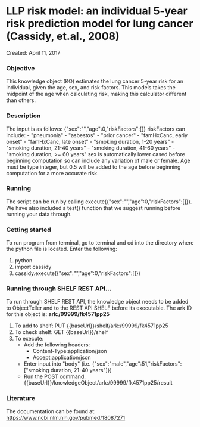 # LLP risk model: an individual 5-year risk prediction model for lung cancer (Cassidy, et.al., 2008)
Created: April 11, 2017


### Objective
This knowledge object (KO) estimates the lung cancer 5-year risk for an individual, given the age, sex, and risk factors. This models takes the midpoint of the age when calculating risk, making this calculator different than others.



### Description
The input is as follows: {"sex":"","age":0,"riskFactors":[]}
    riskFactors can include:
        - "pneumonia"
        - "asbestos"
        - "prior cancer"
        - "famHxCanc, early onset"
        - "famHxCanc, late onset"
        - "smoking duration, 1-20 years"
        - "smoking duration, 21-40 years"
        - "smoking duration, 41-60 years"
        - "smoking duration, >= 60 years"
    sex is automatically lower cased before beginning computation so can include any variation of male or female.
    Age must be type integer, but 0.5 will be added to the age before beginning computation for a more accurate risk.


### Running
The script can be run by calling execute({"sex":"","age":0,"riskFactors":[]}). We have also included a test() function that we suggest running before running your data through.


### Getting started
To run program from terminal, go to terminal and cd into the directory where the python file is located. Enter the following:
1. python
2. import cassidy
3. cassidy.execute({"sex":"","age":0,"riskFactors":[]})

### Running through SHELF REST API...
To run through SHELF REST API, the knowledge object needs to be added to ObjectTeller and to the REST API SHELF before its executable.
The ark ID for this object is: **ark:/99999/fk4571pp25**

1. To add to shelf: PUT {{baseUrl}}/shelf/ark:/99999/fk4571pp25
2. To check shelf: GET {{baseUrl}}/shelf
3. To execute:
   - Add the following headers:
     - Content-Type:application/json
     - Accept:application/json
   - Enter input into "body" (i.e. {"sex":"male","age":51,"riskFactors":["smoking duration, 21-40 years"]})
   - Run the POST command. {{baseUrl}}/knowledgeObject/ark:/99999/fk4571pp25/result

### Literature
The documentation can be found at: https://www.ncbi.nlm.nih.gov/pubmed/18087271
